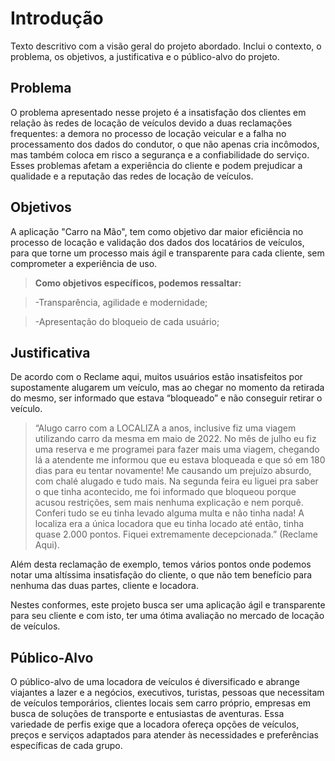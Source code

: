 # Introdução

Texto descritivo com a visão geral do projeto abordado. Inclui o contexto, o problema, os objetivos, a justificativa e o público-alvo do projeto.

## Problema
O problema apresentado nesse projeto é a insatisfação dos clientes em relação às redes de locação de veículos devido a duas reclamações frequentes: a demora no processo de locação veicular e a falha no processamento dos dados do condutor, o que não apenas cria incômodos, mas também coloca em risco a segurança e a confiabilidade do serviço. Esses problemas afetam a experiência do cliente e podem prejudicar a qualidade e a reputação das redes de locação de veículos.

## Objetivos

A aplicação "Carro na Mão", tem como objetivo dar maior eficiência no processo de locação e validação dos dados dos locatários de veículos, para que torne um processo mais ágil e transparente para cada cliente, sem comprometer a experiência de uso. 

> **Como objetivos específicos, podemos ressaltar:** 

> -Transparência, agilidade e modernidade; 

> -Apresentação do bloqueio de cada usuário; 

## Justificativa

De acordo com o Reclame aqui, muitos usuários estão insatisfeitos por supostamente alugarem um veículo, mas ao chegar no momento da retirada do mesmo, ser informado que estava “bloqueado” e não conseguir retirar o veículo. 

>“Alugo carro com a LOCALIZA a anos, inclusive fiz uma viagem utilizando carro da mesma em maio de 2022. No mês de julho eu fiz uma reserva e me programei para fazer mais uma viagem, chegando lá a atendente me informou que eu estava bloqueada e que só em 180 dias para eu tentar novamente! Me causando um prejuízo absurdo, com chalé alugado e tudo mais. Na segunda feira eu liguei pra saber o que tinha acontecido, me foi informado que bloqueou porque acusou restrições, sem mais nenhuma explicação e nem porquê. Conferi tudo se eu tinha levado alguma multa e não tinha nada! A localiza era a única locadora que eu tinha locado até então, tinha quase 2.000 pontos. Fiquei extremamente decepcionada.” (Reclame Aqui). 

Além desta reclamação de exemplo, temos vários pontos onde podemos notar uma altíssima insatisfação do cliente, o que não tem benefício para nenhuma das duas partes, cliente e locadora. 

Nestes conformes, este projeto busca ser uma aplicação ágil e transparente para seu cliente e com isto, ter uma ótima avaliação no mercado de locação de veículos. 

## Público-Alvo

O público-alvo de uma locadora de veículos é diversificado e abrange viajantes a lazer e a negócios, executivos, turistas, pessoas que necessitam de veículos temporários, clientes locais sem carro próprio, empresas em busca de soluções de transporte e entusiastas de aventuras. Essa variedade de perfis exige que a locadora ofereça opções de veículos, preços e serviços adaptados para atender às necessidades e preferências específicas de cada grupo.

